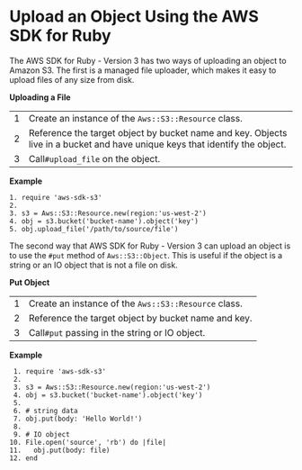 # Upload an Object Using the AWS SDK for Ruby<a name="UploadObjSingleOpRuby"></a>

The AWS SDK for Ruby \- Version 3 has two ways of uploading an object to Amazon S3\. The first is a managed file uploader, which makes it easy to upload files of any size from disk\.


**Uploading a File**  

|  |  | 
| --- |--- |
| 1 | Create an instance of the `Aws::S3::Resource` class\. | 
| 2 |  Reference the target object by bucket name and key\. Objects live in a bucket and have unique keys that identify the object\.  | 
| 3 |  Call`#upload_file` on the object\.  | 

**Example**  

```
1. require 'aws-sdk-s3'
2. 
3. s3 = Aws::S3::Resource.new(region:'us-west-2')
4. obj = s3.bucket('bucket-name').object('key')
5. obj.upload_file('/path/to/source/file')
```

The second way that AWS SDK for Ruby \- Version 3 can upload an object is to use the `#put` method of `Aws::S3::Object`\. This is useful if the object is a string or an IO object that is not a file on disk\.


**Put Object**  

|  |  | 
| --- |--- |
| 1 | Create an instance of the `Aws::S3::Resource` class\. | 
| 2 |  Reference the target object by bucket name and key\.  | 
| 3 |  Call`#put` passing in the string or IO object\.  | 

**Example**  

```
 1. require 'aws-sdk-s3'
 2. 
 3. s3 = Aws::S3::Resource.new(region:'us-west-2')
 4. obj = s3.bucket('bucket-name').object('key')
 5. 
 6. # string data
 7. obj.put(body: 'Hello World!')
 8. 
 9. # IO object
10. File.open('source', 'rb') do |file|
11.   obj.put(body: file)
12. end
```